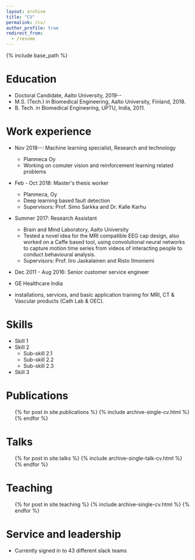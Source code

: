 ```yaml
---
layout: archive
title: "CV"
permalink: /cv/
author_profile: true
redirect_from:
  - /resume
---
```


{% include base_path %}

Education
======
* Doctoral Candidate, Aalto University, 2019--
* M.S. (Tech.) in Biomedical Engineering, Aalto University, Finland, 2018.
* B. Tech. in Biomedical Engineering, UPTU, India, 2011.

Work experience
======
* Nov 2018--: Machine learning specialist, Research and technology
  * Planmeca Oy
  * Working on comuter vision and reinforcement learning related problems
  
* Feb - Oct 2018: Master's thesis worker
  * Planmeca, Oy
  * Deep learning based fault detection
  * Supervisors: Prof. Simo Sarkka and Dr. Kalle Karhu

* Summer 2017: Research Assistant
  * Brain and Mind Laboratory, Aalto University
  * Tested a novel idea for the MRI compatible EEG cap design, also worked on a Caffe based tool, using convolutional neural networks to capture motion time series from videos of interacting people to conduct behavioural analysis.
  * Supervisors: Prof. Iiro Jaskalainen and Risto Ilmoniemi
  
 * Dec 2011 - Aug 2016: Senior customer service engineer
  * GE Healthcare India
  * installations, services, and basic application training for MRI, CT & Vascular products (Cath Lab & OEC).
 
  
Skills
======
* Skill 1
* Skill 2
  * Sub-skill 2.1
  * Sub-skill 2.2
  * Sub-skill 2.3
* Skill 3

Publications
======
  <ul>{% for post in site.publications %}
    {% include archive-single-cv.html %}
  {% endfor %}</ul>
  
Talks
======
  <ul>{% for post in site.talks %}
    {% include archive-single-talk-cv.html %}
  {% endfor %}</ul>
  
Teaching
======
  <ul>{% for post in site.teaching %}
    {% include archive-single-cv.html %}
  {% endfor %}</ul>
  
Service and leadership
======
* Currently signed in to 43 different slack teams

